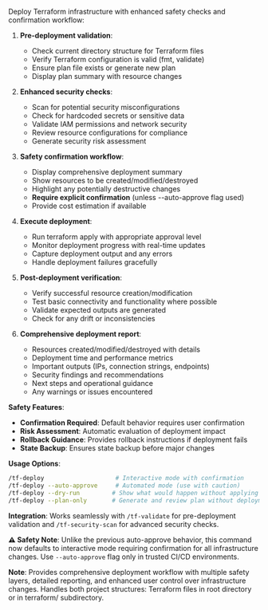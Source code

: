 Deploy Terraform infrastructure with enhanced safety checks and confirmation workflow:

1. **Pre-deployment validation**:
   - Check current directory structure for Terraform files
   - Verify Terraform configuration is valid (fmt, validate)
   - Ensure plan file exists or generate new plan
   - Display plan summary with resource changes

2. **Enhanced security checks**:
   - Scan for potential security misconfigurations
   - Check for hardcoded secrets or sensitive data
   - Validate IAM permissions and network security
   - Review resource configurations for compliance
   - Generate security risk assessment

3. **Safety confirmation workflow**:
   - Display comprehensive deployment summary
   - Show resources to be created/modified/destroyed
   - Highlight any potentially destructive changes
   - **Require explicit confirmation** (unless --auto-approve flag used)
   - Provide cost estimation if available

4. **Execute deployment**:
   - Run terraform apply with appropriate approval level
   - Monitor deployment progress with real-time updates
   - Capture deployment output and any errors
   - Handle deployment failures gracefully

5. **Post-deployment verification**:
   - Verify successful resource creation/modification
   - Test basic connectivity and functionality where possible
   - Validate expected outputs are generated
   - Check for any drift or inconsistencies

6. **Comprehensive deployment report**:
   - Resources created/modified/destroyed with details
   - Deployment time and performance metrics
   - Important outputs (IPs, connection strings, endpoints)
   - Security findings and recommendations
   - Next steps and operational guidance
   - Any warnings or issues encountered

**Safety Features**:
- **Confirmation Required**: Default behavior requires user confirmation
- **Risk Assessment**: Automatic evaluation of deployment impact
- **Rollback Guidance**: Provides rollback instructions if deployment fails
- **State Backup**: Ensures state backup before major changes

**Usage Options**:
```bash
/tf-deploy                    # Interactive mode with confirmation
/tf-deploy --auto-approve     # Automated mode (use with caution)
/tf-deploy --dry-run         # Show what would happen without applying
/tf-deploy --plan-only       # Generate and review plan without deployment
```

**Integration**: Works seamlessly with `/tf-validate` for pre-deployment validation and `/tf-security-scan` for advanced security checks.

**⚠️ Safety Note**: Unlike the previous auto-approve behavior, this command now defaults to interactive mode requiring confirmation for all infrastructure changes. Use `--auto-approve` flag only in trusted CI/CD environments.

**Note**: Provides comprehensive deployment workflow with multiple safety layers, detailed reporting, and enhanced user control over infrastructure changes. Handles both project structures: Terraform files in root directory or in terraform/ subdirectory.